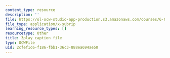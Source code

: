 ```yaml
---
content_type: resource
description: ''
file: https://ol-ocw-studio-app-production.s3.amazonaws.com/courses/6-01sc-introduction-to-electrical-engineering-and-computer-science-i-spring-2011/2cfef1c6f186fbb136c3888ea694ae50_u_x67-kaedM.srt
file_type: application/x-subrip
learning_resource_types: []
resourcetype: Other
title: 3play caption file
type: OCWFile
uid: 2cfef1c6-f186-fbb1-36c3-888ea694ae50
---
```

